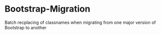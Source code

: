 # Bootstrap-Migration
Batch recplacing of classnames when migrating from one major version of Bootstrap to another
